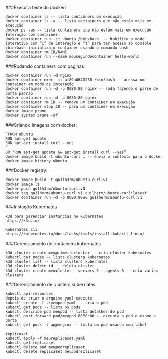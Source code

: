 ###Executa teste do docker:


````docker container run hello-world --executa docker
docker container ls -- lista containers em execução
docker container ls -a -- lista containers que não estão mais em execução
docker ps -as -- lista containers que não estão mais em execução
Interação com container:
docker container run -it ubuntu /bin/bash  -- habilita o modo interativo com “i” de interação e “t” para ter acesso ao console /bin/bash inicializa o container usando o comando bash
docker container rm ID/NAME
docker container run --name meusegundocontainer hello-world
````

###Rodando containers com paginas:
````docker container run nginx -- executa o container de forma não interativa e continua
docker container run -d nginx  
docker container exec -it af89a0641238 /bin/bash -- acessa um container em modo de interação
docker container run -d -p 8080:80 nginx -- roda fazendo o parse de porta padrão
docker container run -d -p 8080:80 nginx
docker container rm ID -- remove um container em execução
docker container stop ID -- para um container em execução
docker image prune
docker system prune -af
````

###Criando imagens com docker:
````Dockerfile:
“FROM ubuntu
RUN apt-get update
RUN apt-get install curl --yes
“
OR “RUN apt-get update && apt-get install curl --yes”
docker image build -t ubuntu-curl . -- envia o contexto para o docker
docker image history ubuntu
````

###Docker registry:
````docker login --configura as credenciais do docker
docker image build -t gu1lh3rm/ubuntu-curl:v1 .
docker image ls
docker push gu1lh3rm/ubuntu-curl:v1
docker tag gu1lherm/ubuntu-curl:v1 guilherm/ubuntu-curl:latest
docker container run -d -p 8080:8080 gu1lherm/ubuntu-curl:v1
````

###Instação Kubernates
````
k3d para gerenciar instancias no kubernates
https://k3d.io/

Kubernates cli
https://kubernetes.io/docs/tasks/tools/install-kubectl-linux/
````

###Gerenciamento de containers kubernates
````
k3d cluster create meuprimeirocluster -- cria cluster kubernates
kubectl get nodes -- lista clusters kubernates
k3d cluster list -- lista clusters kubernates
k3d cluster delete id -- deleta cluster 
k3d cluster create meucluster --servers 3 --agents 3 -- cria varios clusters
````

###Gerenciamento de clusters kubernates
````
kubectl api-resources
depois de criar o arquivo yaml execute
kubectl create -f .\meupod.yaml -- cria o pod
kubectl get pods -- lista os pods
kubectl describe pod meupod -- lista detalhes do pod
kubectl port-forward pod/meupod 8080:80 -- executa o pod e expoe a porta
kubectl get pods -l app=nginx -- lista um pod usando uma label

replicaset
kubectl apply -f meureplicaset.yaml
kubectl get replicaset
kubectl delete pod meupodreplicaset
kubectl delete replicaset meupodreplicaset
````
